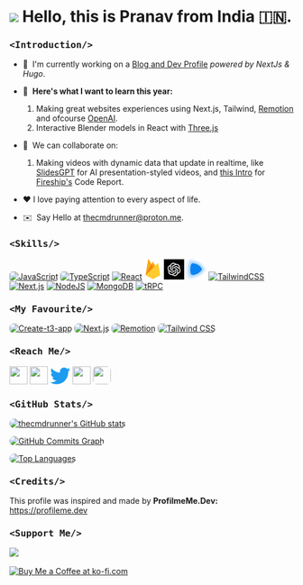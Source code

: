 <h1><img width=30 src="https://user-images.githubusercontent.com/38887390/209797658-c803febe-d7a8-4441-b9c0-90fc4a59781e.gif" />
Hello, this is Pranav from India 🇮🇳.</h1>

### <p style="font-family: 'SF Mono', 'Ubuntu Mono', 'Fira Code', 'Fira Mono',monospace;"><Introduction\/></p>

<!-- - 🧔🏻 I'm a beginner Full Stack Developer, and an avid reader. -->

  <!-- - 🖥️  See my portfolio at [here on netlify](https://) -->

- 🚀  I'm currently working on a [Blog and Dev Profile](http://localhost:3000) _powered by NextJs & Hugo_.

- 🧠  **Here's what I want to learn this year:**
  1.  Making great websites experiences using Next.js, Tailwind, [Remotion](https://remotion.dev) and ofcourse [OpenAI](https://openai.com).
  2.  Interactive Blender models in React with [Three.js](https://threejs.org)
- 🤝  We can collaborate on:

  1. Making videos with dynamic data that update in realtime, like [SlidesGPT](https://www.slidesgpt.pro) for AI presentation-styled videos, and [this Intro](https://fireship-remotion-intro.vercel.app/) for [Fireship's](https://www.youtube.com/@Fireship) Code Report.

- ❤️ I love paying attention to every aspect of life.

- ✉️  Say Hello at [thecmdrunner@proton.me](mailto:thecmdrunner@proton.me).

### <p style="font-family: 'SF Mono', 'Ubuntu Mono', 'Fira Code', 'Fira Mono',monospace"><Skills\/></p>

<p align="left">
<a href="https://developer.mozilla.org/en-US/docs/Web/JavaScript" target="_blank" rel="noreferrer"><img src="https://raw.githubusercontent.com/danielcranney/readme-generator/main/public/icons/skills/javascript-colored.svg" width="36" height="36" alt="JavaScript" style="border-radius: 5px" /></a>
<a href="https://www.typescriptlang.org/" target="_blank" rel="noreferrer"><img src="https://raw.githubusercontent.com/danielcranney/readme-generator/main/public/icons/skills/typescript-colored.svg" width="36" height="36" alt="TypeScript" style="border-radius: 5px" /></a>
<a href="https://react.dev/" target="_blank" rel="noreferrer"><img src="https://raw.githubusercontent.com/danielcranney/readme-generator/main/public/icons/skills/react-colored.svg" width="36" height="36" alt="React" /></a>
<!-- <a href="https://sass-lang.com/" target="_blank" rel="noreferrer"><img src="https://raw.githubusercontent.com/danielcranney/readme-generator/main/public/icons/skills/sass-colored.svg" width="36" height="36" alt="Sass" /></a>   -->
<a href="https://firebase.google.com/" target="_blank" rel="noreferrer"><img src="https://github.com/thecmdrunner/thecmdrunner/blob/master/assets/firebase.png?raw=true" height="36" alt="Firebase" /></a>
<a href="https://openai.com/" target="_blank" rel="noreferrer"><img src="https://github.com/thecmdrunner/thecmdrunner/blob/master/assets/openai.jpg?raw=true" width="36" alt="OpenAI" /></a>
<a href="https://www.remotion.dev/" target="_blank" rel="noreferrer"><img src="https://github.com/remotion-dev/brand/raw/main/withouttitle/element-0.png" width="36" alt="Remotion" /></a>
<a href="https://tailwindcss.com/" target="_blank" rel="noreferrer"><img src="https://raw.githubusercontent.com/danielcranney/readme-generator/main/public/icons/skills/tailwindcss-colored.svg" width="36" height="36" alt="TailwindCSS" /></a>
<a href="https://nextjs.org/docs" target="_blank" rel="noreferrer"><img src="https://camo.githubusercontent.com/e1e113df83e7731fdb90f6f0ab2eeb155fd1b48c27d99814dcf1c23c0acdc6a2/68747470733a2f2f6173736574732e76657263656c2e636f6d2f696d6167652f75706c6f61642f76313636323133303535392f6e6578746a732f49636f6e5f6461726b5f6261636b67726f756e642e706e67" width="36" height="36" alt="Next.js" /></a>
<a href="https://nodejs.org/en/" target="_blank" rel="noreferrer"><img src="https://raw.githubusercontent.com/danielcranney/readme-generator/main/public/icons/skills/nodejs-colored.svg" width="36" height="36" alt="NodeJS" /></a>
<a href="https://www.mongodb.com/" target="_blank" rel="noreferrer"><img src="https://raw.githubusercontent.com/danielcranney/readme-generator/main/public/icons/skills/mongodb-colored.svg" width="36" height="36" alt="MongoDB" /></a>
<a href="https://trpc.io/" target="_blank" rel="noreferrer"><img src="https://trpc.io/img/logo.svg" width="36" alt="tRPC" /></a>
<!-- <a href="https://www.python.org/" target="_blank" rel="noreferrer"><img src="https://raw.githubusercontent.com/danielcranney/readme-generator/main/public/icons/skills/python-colored.svg" width="36" height="36" alt="Python" /></a> -->

<!-- <a href="https://www.prisma.io/" target="_blank" rel="noreferrer"><img src="https://github.com/thecmdrunner/thecmdrunner/blob/master/assets/prisma.png?raw=true" width="36" alt="Prisma" /></a> -->
<!-- <a href="https://redis.io/" target="_blank" rel="noreferrer"><img src="https://raw.githubusercontent.com/thecmdrunner/thecmdrunner/master/assets/redis.webp" width="36" alt="Redis" /></a> -->

<!-- <a href="https://www.figma.com/" target="_blank" rel="noreferrer"><img src="https://raw.githubusercontent.com/danielcranney/readme-generator/main/public/icons/skills/figma-colored.svg" width="36" height="36" alt="Figma" /></a> -->
<!-- <a href="https://metamask.io/" target="_blank" rel="noreferrer"><img src="https://raw.githubusercontent.com/danielcranney/readme-generator/main/public/icons/skills/metamask-colored.svg" width="36" height="36" alt="MetaMask" /></a> -->
<!-- <a href="https://ethereum.org/en/" target="_blank" rel="noreferrer"><img src="https://raw.githubusercontent.com/danielcranney/readme-generator/main/public/icons/skills/ethereum-colored.svg" width="36" height="36" alt="Ethereum" /></a> -->
<!-- <a href="https://ipfs.io/" target="_blank" rel="noreferrer"><img src="https://raw.githubusercontent.com/danielcranney/readme-generator/main/public/icons/skills/ipfs-colored.svg" width="36" height="36" alt="IPFS" /></a> -->
</p>

### <p style="font-family: 'SF Mono', 'Ubuntu Mono', 'Fira Code', 'Fira Mono',monospace"><My Favourite\/></p>

<a href="https://create.t3.gg/" target="_blank" rel="noreferrer"><img src="https://raw.githubusercontent.com/t3-oss/create-t3-app/ee55a02305a650e276bc9126a791be99450716e6/www/public/favicon.svg" height="50" style="border-radius: 7px" alt="Create-t3-app" /></a>
<a href="https://nextjs.org/" target="_blank" rel="noreferrer"><img src="https://raw.githubusercontent.com/thecmdrunner/thecmdrunner/master/assets/nextjs.avif"   height="50" style="border-radius: 7px" alt="Next.js" /></a>
<a href="https://www.remotion.dev/" target="_blank" rel="noreferrer"><img src="https://github.com/remotion-dev/logo/raw/main/withtitle/element-0.png" style="border-radius: 7px" height="50"  alt="Remotion" /></a>
<a href="https://tailwindcss.com/" target="_blank" rel="noreferrer"><img src="https://user-images.githubusercontent.com/38887390/209813670-aa568608-5ad4-44d2-a15a-09f79ca7a172.png" height="45" style="border-radius: 7px" alt="Tailwind CSS" /></a>

### <p style="font-family: 'SF Mono', 'Ubuntu Mono', 'Fira Code', 'Fira Mono',monospace"><Reach Me\/></p>

<p align="left">
<a href="mailto:thecmdrunner@proton.me" target="_blank" rel="noreferrer"><img src="https://iconmonstr.com/wp-content/g/gd/makefg.php?i=../releases/preview/2012/png/iconmonstr-email-1.png&r=120&g=133&b=255" width="32" height="32" /></a>
<a href="https://discord.com/users/thecmdrunner#2074" target="_blank" rel="noreferrer"><img src="https://raw.githubusercontent.com/danielcranney/readme-generator/main/public/icons/socials/discord.svg" width="32" height="32" /></a>
<a href="https://twitter.com/thecmdrunner" target="_blank" rel="noreferrer"><img src="https://github.com/thecmdrunner/thecmdrunner/blob/master/assets/2021%20Twitter%20logo%20-%20blue.png?raw=true" height="30" /></a>
<a href="https://universeodon.com/@thecmdrunner" target="_blank" rel="noreferrer"><img src="https://joinmastodon.org/logos/logo-purple.svg" width="32" height="32" /></a>
<a href="https://www.dev.to/thecmdrunner" target="_blank" rel="noreferrer"><img src="https://res.cloudinary.com/practicaldev/image/fetch/s--pcSkTMZL--/c_limit,f_auto,fl_progressive,q_80,w_190/https://practicaldev-herokuapp-com.freetls.fastly.net/assets/devlogo-pwa-512.png" width="32" height="32" style="border-radius: 7px" /></a>

### <p style="font-family: 'SF Mono', 'Ubuntu Mono', 'Fira Code', 'Fira Mono',monospace;"><GitHub Stats\/></p>

<a href="http://www.github.com/thecmdrunner"><img src="https://github-readme-stats.vercel.app/api?username=thecmdrunner&show_icons=true&hide=&count_private=true&title_color=facc15&text_color=ffffff&icon_color=10b981&bg_color=0f172a&hide_border=true&show_icons=true" style="border-radius: 10px" alt="thecmdrunner's GitHub stats" /></a>

<a href="http://www.github.com/thecmdrunner"><img src="https://github-readme-activity-graph.cyclic.app/graph?username=thecmdrunner&bg_color=0f172a&color=ffffff&line=10b981&point=ffffff&area_color=0f172a&area=true&hide_border=true&custom_title=GitHub%20Commits%20Graph" style="border-radius: 10px" alt="GitHub Commits Graph" /></a>

<a href="https://github.com/thecmdrunner" align="left"><img src="https://github-readme-stats.vercel.app/api/top-langs/?username=thecmdrunner&langs_count=10&title_color=facc15&text_color=ffffff&icon_color=10b981&bg_color=0f172a&hide_border=true&locale=en&custom_title=Top%20%Languages" alt="Top Languages" style="border-radius: 10px" /></a>

### <p style="font-family: 'SF Mono', 'Ubuntu Mono', 'Fira Code', 'Fira Mono',monospace;"><Credits\/></p>

This profile was inspired and made by <b>ProfilmeMe.Dev:</b> https://profileme.dev

### <p style="font-family: 'SF Mono', 'Ubuntu Mono', 'Fira Code', 'Fira Mono',monospace;"><Support Me\/></p>

<a href="https://www.buymeacoffee.com/thecmdrunner"><img src="https://cdn.buymeacoffee.com/buttons/v2/default-yellow.png" width="200" /></a>

<a href='https://ko-fi.com/thecmdrunner' target='_blank'><img width="200" style='border:0px;' src='https://az743702.vo.msecnd.net/cdn/kofi3.png?v=0' border='0' alt='Buy Me a Coffee at ko-fi.com' />
